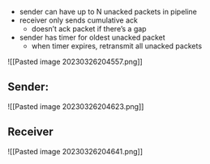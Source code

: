 - sender can have up to N unacked packets in pipeline 
- receiver only sends cumulative ack 
	- doesn’t ack packet if there’s a gap 
- sender has timer for oldest unacked packet 
	- when timer expires, retransmit all unacked packets

![[Pasted image 20230326204557.png]]

## Sender:
![[Pasted image 20230326204623.png]]
## Receiver
![[Pasted image 20230326204641.png]]
